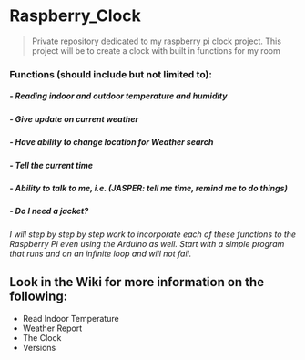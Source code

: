 # Raspberry_Clock
> Private repository dedicated to my raspberry pi clock project. 
> This project will be to create a clock with built in functions for my room

### Functions (should include but not limited to):
  ##### - Reading indoor and outdoor temperature and humidity
  ##### - Give update on current weather
  ##### - Have ability to change location for Weather search
  ##### - Tell the current time
  ##### - Ability to talk to me, i.e. (JASPER: tell me time, remind me to do things)
  ##### - Do I need a jacket? 

*I will step by step by step work to incorporate each of these functions to the Raspberry Pi
even using the Arduino as well. Start with a simple program that runs and on an infinite
loop and will not fail.*

## Look in the Wiki for more information on the following:
- Read Indoor Temperature
- Weather Report
- The Clock 
- Versions
